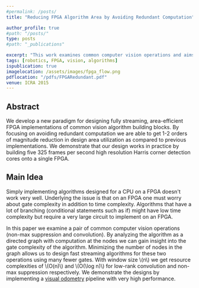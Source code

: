```yaml
---
#permalink: /posts/
title: "Reducing FPGA Algorithm Area by Avoiding Redundant Computation"

author_profile: true
#path: "/posts/"
type: posts
#path: "_publications"

excerpt: "This work examines common computer vision operations and aims to bridge the gap between the time complexity of state of the art CPU algorithms resource complexity of state of the art FPGA algorithms."
tags: [robotics, FPGA, vision, algorithms]
ispublication: true
imagelocation: /assets/images/fpga_flow.png
pdflocation: "/pdfs/FPGARedundant.pdf"
venue: ICRA 2015
---
```

## Abstract
We develop a new paradigm for designing fully streaming, area-efficient FPGA implementations of common vision algorithm building blocks. By focusing on avoiding redundant computation we are able to get 1-2 orders of magnitude reduction in design area utilization as compared to previous implementations. We demonstrate that our design works in practice by building five 325 frames per second high resolution Harris corner detection cores onto a single FPGA.

## Main Idea
Simply implementing algorithms designed for a CPU on a FPGA doesn't work very well. Underlying the issue is that on an FPGA one must worry about gate complexity in addition to time complexity. Algorithms that have a lot of branching (conditional statements such as if) might have low time complexity but require a very large circuit to implement on an FPGA.

In this paper we examine a pair of common computer vision operations (non-max suppression and convolution). By analyzing the algorithm as a directed graph with computation at the nodes we can gain insight into the gate complexity of the algorithm. Minimizing the number of nodes in the graph allows us to design fast streaming algorithms for these two operations using many fewer gates. With window size \\(n\\) we get resource complexities of \\(O(n)\\) and \\(O(\log n)\\) for low-rank convolution and non-max suppression respectively. We demonstrate the designs by implementing a [visual odometry](https://en.wikipedia.org/wiki/Visual_odometry) pipeline with very high performance. 
